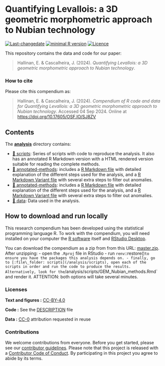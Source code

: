 

<!-- README.md is generated from README.Rmd. Please edit that file -->

# Quantifying Levallois: a 3D geometric morphometric approach to Nubian technology

[![Last-changedate](https://img.shields.io/badge/last%20change-2024--09--04-brightgreen.svg)](https://github.com/jmcascalheira/LGMIberiaCluster/commits/master)
[![minimal R
version](https://img.shields.io/badge/R%3E%3D-3.2.4-brightgreen.svg)](https://cran.r-project.org/)
[![Licence](https://img.shields.io/github/license/mashape/apistatus.svg)](http://choosealicense.com/licenses/mit/)

This repository contains the data and code for our paper:

> Hallinan, E. & Cascalheira, J. (2024). *Quantifying Levallois: a 3D
> geometric morphometric approach to Nubian technology*.

### How to cite

Please cite this compendium as:

> Hallinan, E. & Cascalheira, J. (2024). *Compendium of R code and data
> for Quantifying Levallois: a 3D geometric morphometric approach to
> Nubian technology*. Accessed 04 Sep 2024. Online at
> <https://doi.org/10.17605/OSF.IO/SJ8ZV>

## Contents

The **[analysis](./analysis)** directory contains:

- [:file_folder: scripts](./analysis/scripts): Series of scripts with
  code to reproduce the analysis. It also has an annotated R Markdown
  version with a HTML rendered version suitable for reading the complete
  methods.
- [:file_folder: annotated-methods](./analysis/annotated-methods):
  includes a [R Markdown
  file](./analysis/annotated-methods/GM_Nubian_methods.Rmd) with
  detailed explanation of the different steps used for the analysis, and
  a [R Markdown Variant
  file](./analysis/annotated-methods/GM_method_variant.Rmd) with several
  extra steps to filter out anomalies.
- [:file_folder: annotated-methods](./analysis/annotated-methods):
  includes a [R Markdown
  file](./analysis/annotated-methods/GM_Nubian_methods.Rmd) with
  detailed explanation of the different steps used for the analysis, and
  a [R Markdown Variant
  file](./analysis/annotated-methods/GM_method_variant.Rmd) with several
  extra steps to filter out anomalies.
- [:file_folder: data](./analysis/data): Data used in the analysis.

## How to download and run locally

This research compendium has been developed using the statistical
programming language R. To work with the compendium, you will need
installed on your computer the [R
software](https://cloud.r-project.org/) itself and [RStudio
Desktop](https://rstudio.com/products/rstudio/download/).

You can download the compendium as a zip from from this URL:
[master.zip](./archive/master.zip). After unzipping: - open the `.Rproj`
file in RStudio - run
`renv`::restore()`to ensure you have the packages this analysis depends on. - finally, go to [:file\_folder: scripts](/analysis/scripts), open each of the scripts in order and run the code to produce the results. Alternatively, look for the`/analysis/scripts/GEM_Nubian_methods.Rmd\`
and render it. ATTENTION: both options will take several minutes.

### Licenses

**Text and figures :**
[CC-BY-4.0](http://creativecommons.org/licenses/by/4.0/)

**Code :** See the [DESCRIPTION](DESCRIPTION) file

**Data :** [CC-0](http://creativecommons.org/publicdomain/zero/1.0/)
attribution requested in reuse

### Contributions

We welcome contributions from everyone. Before you get started, please
see our [contributor guidelines](CONTRIBUTING.md). Please note that this
project is released with a [Contributor Code of Conduct](CONDUCT.md). By
participating in this project you agree to abide by its terms.

